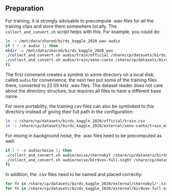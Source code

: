 Preparation
-----------

For training, it is strongly advisable to precompute .wav files for all the
training clips and store them somewhere locally. The `collect_and_convert.sh`
script helps with this. For example, you could do:

```bash
ln -s /mnt/data/shared/birds_kaggle_2020_wav audio
if [ ! -e audio ]; then
mkdir -p /mnt/data/shared/birds_kaggle_2020_wav
./collect_and_convert.sh audio/train/official /share/cp/datasets/birds_kaggle_2020/official/train_audio/
./collect_and_convert.sh audio/train/xeno-canto /share/cp/datasets/birds_kaggle_2020/external/xeno-canto/
fi
```

The first command creates a symlink to some directory on a local disk, called
`audio` for convenience, the next two put some of the training files there,
converted to 22.05 kHz .wav files. The dataset reader does not care about the
directory structure, but requires all files to have a different base name.

For more portability, the training csv files can also be symlinked to this
directory instead of giving their full path in the configuration:
```bash
ln -s /share/cp/datasets/birds_kaggle_2020/official/train.csv
ln -s /share/cp/datasets/birds_kaggle_2020/external/xeno-canto/train_extended.csv
```

For mixing in background noise, the .wav files need to be precomputed as well:
```bash
if [ ! -e audio/noise ]; then
./collect_and_convert.sh audio/noise/chernobyl /share/cp/datasets/birds_kaggle_2020/external/chernobyl
./collect_and_convert.sh audio/noise/birdvox-full-night /share/cp/datasets/birds_kaggle_2020/external/birdvox-full-night
fi
```
In addition, the .csv files need to be named and placed correctly:
```bash
for fn in /share/cp/datasets/birds_kaggle_2020/external/chernobyl/*.txt; do bn="${fn##*/}"; cp -a "$fn" audio/noise/chernobyl/"${bn%%.*}.csv"; done
for fn in /share/cp/datasets/birds_kaggle_2020/external/birdvox-full-night/*.csv; do bn="${fn##*/}"; cp -a "$fn" audio/noise/birdvox-full-night/"${bn/csv-annotations/flac-audio}"; done
```
